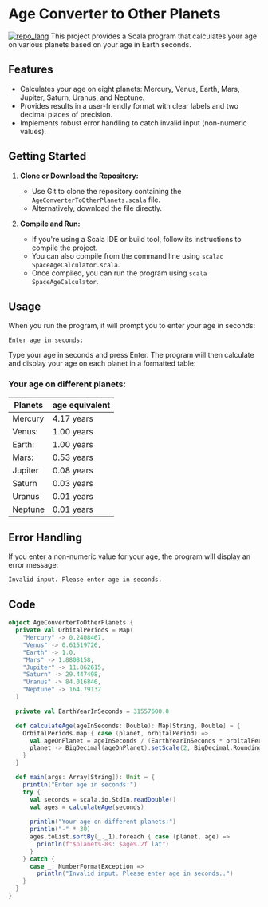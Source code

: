 # Age Converter to Other Planets
[![repo_lang](https://skillicons.dev/icons?i=scala)](#)
This project provides a Scala program that calculates your age on various planets based on your age in Earth seconds.

## Features

* Calculates your age on eight planets: Mercury, Venus, Earth, Mars, Jupiter, Saturn, Uranus, and Neptune.
* Provides results in a user-friendly format with clear labels and two decimal places of precision.
* Implements robust error handling to catch invalid input (non-numeric values).

## Getting Started

1. **Clone or Download the Repository:**
   - Use Git to clone the repository containing the `AgeConverterToOtherPlanets.scala` file.
   - Alternatively, download the file directly.

2. **Compile and Run:**
   - If you're using a Scala IDE or build tool, follow its instructions to compile the project.
   - You can also compile from the command line using `scalac SpaceAgeCalculator.scala`.
   - Once compiled, you can run the program using `scala SpaceAgeCalculator`.

## Usage

When you run the program, it will prompt you to enter your age in seconds:


    
    Enter age in seconds:
    
    
Type your age in seconds and press Enter. The program will then calculate and display your age on each planet in a formatted table:

### Your age on different planets:
Planets  | age equivalent
------------- | -------------
Mercury   |   4.17 years
Venus:  |    1.00 years
Earth:  |  1.00 years
Mars:    |   0.53 years
Jupiter  |  0.08 years
Saturn  | 0.03 years
Uranus  |  0.01 years
Neptune  | 0.01 years



## Error Handling

If you enter a non-numeric value for your age, the program will display an error message:

    Invalid input. Please enter age in seconds.


## Code

```scala
object AgeConverterToOtherPlanets {
  private val OrbitalPeriods = Map(
    "Mercury" -> 0.2408467,
    "Venus" -> 0.61519726,
    "Earth" -> 1.0,
    "Mars" -> 1.8808158,
    "Jupiter" -> 11.862615,
    "Saturn" -> 29.447498,
    "Uranus" -> 84.016846,
    "Neptune" -> 164.79132
  )

  private val EarthYearInSeconds = 31557600.0

  def calculateAge(ageInSeconds: Double): Map[String, Double] = {
    OrbitalPeriods.map { case (planet, orbitalPeriod) =>
      val ageOnPlanet = ageInSeconds / (EarthYearInSeconds * orbitalPeriod)
      planet -> BigDecimal(ageOnPlanet).setScale(2, BigDecimal.RoundingMode.HALF_UP).toDouble
    }
  }

  def main(args: Array[String]): Unit = {
    println("Enter age in seconds:")
    try {
      val seconds = scala.io.StdIn.readDouble()
      val ages = calculateAge(seconds)
      
      println("Your age on different planets:")
      println("-" * 30)
      ages.toList.sortBy(_._1).foreach { case (planet, age) =>
        println(f"$planet%-8s: $age%.2f lat")
      }
    } catch {
      case _: NumberFormatException => 
        println("Invalid input. Please enter age in seconds..")
    }
  }
}

```

